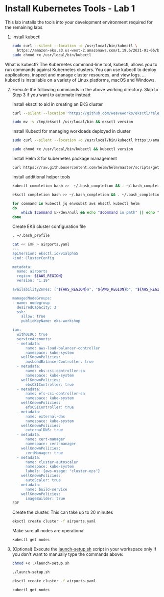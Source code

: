 # Install Kubernetes Tools - Lab 1

This lab installs the tools into your development environment required for the remaining labs. 

1. Install kubectl

    ```bash
    sudo curl --silent --location -o /usr/local/bin/kubectl \
      https://amazon-eks.s3.us-west-2.amazonaws.com/1.19.6/2021-01-05/bin/linux/amd64/kubectl
    sudo chmod +x /usr/local/bin/kubectl
    ```
What is kubectl? The Kubernetes command-line tool, kubectl, allows you to run commands against Kubernetes clusters. You can use kubectl to deploy applications, inspect and manage cluster resources, and view logs. ... kubectl is installable on a variety of Linux platforms, macOS and Windows.

2. Execute the following commands in the above working directory. Skip to Step 3 if you want to automate instead:

    Install eksctl to aid in creating an EKS cluster

    ```bash
    curl --silent --location "https://github.com/weaveworks/eksctl/releases/latest/download/eksctl_$(uname -s)_amd64.tar.gz" | tar xz -C /tmp
    ```

    ```bash
    sudo mv -v /tmp/eksctl /usr/local/bin && eksctl version
    ```

    Install Kubectl for managing workloads deployed in cluster

    ```bash
    sudo curl --silent --location -o /usr/local/bin/kubectl https://amazon-eks.s3.us-west-2.amazonaws.com/1.19.6/2021-01-05/bin/linux/amd64/kubectl
    ```

    ```bash
    sudo chmod +x /usr/local/bin/kubectl && kubectl version
    ```

    Install Helm 3 for kubernetes package management

    ```bash
    curl https://raw.githubusercontent.com/helm/helm/master/scripts/get-helm-3 | bash
    ```

    Install additional helper tools

    ```bash
    kubectl completion bash >>  ~/.bash_completion && . ~/.bash_completion
    ```

    ```bash
    eksctl completion bash >> ~/.bash_completion && . ~/.bash_completion
    ```

    ```bash  
    for command in kubectl jq envsubst aws eksctl kubectl helm
    do
        which $command &>/dev/null && echo "$command in path" || echo "$command NOT FOUND"
    done
    ```

    Create EKS cluster configuration file

    ```bash
    . ~/.bash_profile
    ```

    ```bash
    cat << EOF > airports.yaml
    ---
    apiVersion: eksctl.io/v1alpha5
    kind: ClusterConfig
    
    metadata:
      name: airports
      region: ${AWS_REGION}
      version: "1.19"
    
    availabilityZones: ["${AWS_REGION}a", "${AWS_REGION}b", "${AWS_REGION}c"]
    
    managedNodeGroups:
    - name: nodegroup
      desiredCapacity: 3
      ssh:
        allow: true
        publicKeyName: eks-workshop
    
    iam:
      withOIDC: true
      serviceAccounts:
      - metadata:
          name: aws-load-balancer-controller
          namespace: kube-system
        wellKnownPolicies:
          awsLoadBalancerController: true
      - metadata:
          name: ebs-csi-controller-sa
          namespace: kube-system
        wellKnownPolicies:
          ebsCSIController: true
      - metadata:
          name: efs-csi-controller-sa
          namespace: kube-system
        wellKnownPolicies:
          efsCSIController: true
      - metadata:
          name: external-dns
          namespace: kube-system
        wellKnownPolicies:
          externalDNS: true
      - metadata:
          name: cert-manager
          namespace: cert-manager
        wellKnownPolicies:
          certManager: true
      - metadata:
          name: cluster-autoscaler
          namespace: kube-system
          labels: {aws-usage: "cluster-ops"}
        wellKnownPolicies:
          autoScaler: true
      - metadata:
          name: build-service
        wellKnownPolicies:
          imageBuilder: true
    EOF
    ```

    Create the cluster. This can take up to 20 minutes

    ```bash
    eksctl create cluster -f airports.yaml
    ```

    Make sure all nodes are operational.

    ```bash
    kubectl get nodes
    ```

3. (Optional) Execute the [launch-setup.sh](./launch-setup.sh) script in your workspace only if you don't want to manually type the commands above:

    ```bash
    chmod +x ./launch-setup.sh
    ```

    ```bash
    ./launch-setup.sh
    ```

    ```bash
    eksctl create cluster -f airports.yaml
    ```

    ```bash
    kubectl get nodes
    ```
